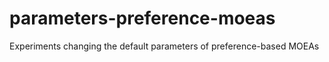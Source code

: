 # parameters-preference-moeas
Experiments changing the default parameters of preference-based MOEAs
